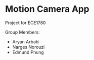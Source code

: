 # Motion Camera App
Project for ECE1780

Group Members:
- Aryan Arbabi
- Narges Norouzi
- Edmund Phung